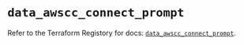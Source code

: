 # `data_awscc_connect_prompt`

Refer to the Terraform Registory for docs: [`data_awscc_connect_prompt`](https://registry.terraform.io/providers/hashicorp/awscc/0.70.0/docs/data-sources/connect_prompt).
